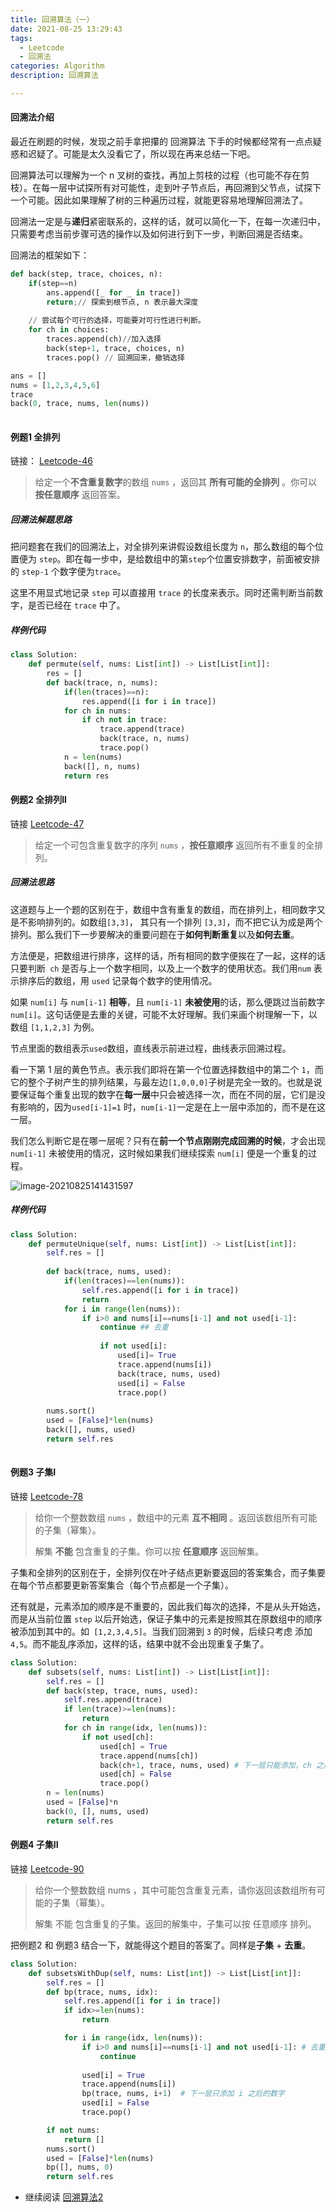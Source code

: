 ```yaml
---
title: 回溯算法（一）
date: 2021-08-25 13:29:43
tags:
  - Leetcode
  - 回溯法
categories: Algorithm
description: 回溯算法

---
```


#### 回溯法介绍

最近在刷题的时候，发现之前手拿把攥的 回溯算法 下手的时候都经常有一点点疑惑和迟疑了。可能是太久没看它了，所以现在再来总结一下吧。

回溯算法可以理解为一个 n 叉树的查找，再加上剪枝的过程（也可能不存在剪枝）。在每一层中试探所有对可能性，走到叶子节点后，再回溯到父节点，试探下一个可能。因此如果理解了树的三种遍历过程，就能更容易地理解回溯法了。

回溯法一定是与**递归**紧密联系的，这样的话，就可以简化一下，在每一次递归中，只需要考虑当前步骤可选的操作以及如何进行到下一步，判断回溯是否结束。

回溯法的框架如下：

```python
def back(step, trace, choices, n):
    if(step==n)
        ans.append([_ for _ in trace])
        return;// 探索到根节点, n 表示最大深度
    
    // 尝试每个可行的选择，可能要对可行性进行判断。
    for ch in choices:
        traces.append(ch)//加入选择
        back(step+1, trace, choices, n)
        traces.pop() // 回溯回来，撤销选择

ans = []
nums = [1,2,3,4,5,6]
trace
back(0, trace, nums, len(nums))
    
```

#### 例题1 全排列

链接： [Leetcode-46](https://leetcode-cn.com/problems/permutations/*)

>  给定一个**不含重复数字**的数组 `nums` ，返回其 **所有可能的全排列** 。你可以 **按任意顺序** 返回答案。

##### 回溯法解题思路

把问题套在我们的回溯法上，对全排列来讲假设数组长度为 `n`，那么数组的每个位置便为 `step`。即在每一步中，是给数组中的第`step`个位置安排数字，前面被安排的 `step-1` 个数字便为`trace`。

这里不用显式地记录 `step` 可以直接用 `trace` 的长度来表示。同时还需判断当前数字，是否已经在 `trace` 中了。

##### 样例代码

```python
class Solution:
    def permute(self, nums: List[int]) -> List[List[int]]:
        res = []
        def back(trace, n, nums):
            if(len(traces)==n):
                res.append([i for i in trace])
            for ch in nums:
                if ch not in trace:
                    trace.append(trace)
                    back(trace, n, nums)
                    trace.pop()
            n = len(nums)
            back([], n, nums)
            return res

```

#### 例题2 全排列II

链接 [Leetcode-47](https://leetcode-cn.com/problems/permutations-ii/)

>  给定一个可包含重复数字的序列 `nums` ，**按任意顺序** 返回所有不重复的全排列。

##### 回溯法思路

这道题与上一个题的区别在于，数组中含有重复的数组，而在排列上，相同数字又是不影响排列的。如数组`[3,3]`， 其只有一个排列 `[3,3]`，而不把它认为成是两个排列。那么我们下一步要解决的重要问题在于**如何判断重复**以及**如何去重**。

方法便是，把数组进行排序，这样的话，所有相同的数字便挨在了一起，这样的话只要判断` ch` 是否与上一个数字相同，以及上一个数字的使用状态。我们用`num` 表示排序后的数组，用 `used` 记录每个数字的使用情况。

如果 `num[i]` 与 `num[i-1]` **相等**，且 `num[i-1]` **未被使用**的话，那么便跳过当前数字 `num[i]`。这句话便是去重的关键，可能不太好理解。我们来画个树理解一下，以数组 `[1,1,2,3]` 为例。

节点里面的数组表示`used`数组，直线表示前进过程，曲线表示回溯过程。

看一下第 1 层的黄色节点。表示我们即将在第一个位置选择数组中的第二个 `1`，而它的整个子树产生的排列结果，与最左边`[1,0,0,0]`子树是完全一致的。也就是说要保证每个重复出现的数字在**每一层**中只会被选择一次，而在不同的层，它们是没有影响的，因为`used[i-1]=1` 时，`num[i-1]`一定是在上一层中添加的，而不是在这一层。

我们怎么判断它是在哪一层呢？只有在**前一个节点刚刚完成回溯的时候**，才会出现 `num[i-1]` 未被使用的情况，这时候如果我们继续探索 `num[i]` 便是一个重复的过程。



![image-20210825141431597](https://gitee.com/MyTypora/typorapic/raw/master/img/20210825141431.png)

##### 样例代码

```python
class Solution:
    def permuteUnique(self, nums: List[int]) -> List[List[int]]:
        self.res = []
        
        def back(trace, nums, used):
            if(len(traces)==len(nums)):
                self.res.append([i for i in trace])
                return
           	for i in range(len(nums)):
                if i>0 and nums[i]==nums[i-1] and not used[i-1]:
                    continue ## 去重
                    
                    if not used[i]:
                        used[i]= True
                        trace.append(nums[i])
                        back(trace, nums, used)
                        used[i] = False
                        trace.pop()
            
        nums.sort()
       	used = [False]*len(nums)
        back([], nums, used)
        return self.res
            
```

#### 例题3 子集I

链接 [Leetcode-78](https://leetcode-cn.com/problems/subsets/)

> 给你一个整数数组 `nums` ，数组中的元素 **互不相同** 。返回该数组所有可能的子集（幂集）。
>
> 解集 **不能** 包含重复的子集。你可以按 **任意顺序** 返回解集。

子集和全排列的区别在于，全排列仅在叶子结点更新要返回的答案集合，而子集要在每个节点都要更新答案集合（每个节点都是一个子集）。

还有就是，元素添加的顺序是不重要的，因此我们每次的选择，不是从头开始选，而是从当前位置 `step` 以后开始选，保证子集中的元素是按照其在原数组中的顺序被添加到其中的。如` [1,2,3,4,5]`。当我们回溯到 `3` 的时候，后续只考虑 添加 `4,5`。而不能乱序添加，这样的话，结果中就不会出现重复子集了。

```python
class Solution:
    def subsets(self, nums: List[int]) -> List[List[int]]:
        self.res = []
        def back(step, trace, nums, used):
           	self.res.append(trace)
            if len(trace)>=len(nums):
                return
            for ch in range(idx, len(nums)):
                if not used[ch]:
                    used[ch] = True
                    trace.append(nums[ch])
                    back(ch+1, trace, nums, used) # 下一层只能添加，ch 之后的数字
                    used[ch] = False
                    trace.pop()
		n = len(nums)
        used = [False]*n
        back(0, [], nums, used)
        return self.res
```

#### 例题4 子集II

链接 [Leetcode-90](https://leetcode-cn.com/problems/subsets-ii/)

> 给你一个整数数组 nums ，其中可能包含重复元素，请你返回该数组所有可能的子集（幂集）。
>
> 解集 不能 包含重复的子集。返回的解集中，子集可以按 任意顺序 排列。
>

把例题2 和 例题3 结合一下，就能得这个题目的答案了。同样是**子集** + **去重**。

```python
class Solution:
    def subsetsWithDup(self, nums: List[int]) -> List[List[int]]:
        self.res = []
        def bp(trace, nums, idx):
            self.res.append([i for i in trace])
            if idx>=len(nums):
                return 

            for i in range(idx, len(nums)):
                if i>0 and nums[i]==nums[i-1] and not used[i-1]: # 去重
                    continue
                
                used[i] = True
                trace.append(nums[i])
                bp(trace, nums, i+1)  # 下一层只添加 i 之后的数字
                used[i] = False
                trace.pop()

        if not nums:
            return []
        nums.sort()
        used = [False]*len(nums)
        bp([], nums, 0)
        return self.res
```

- 继续阅读 [回溯算法2](../back2/index.html)
